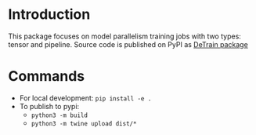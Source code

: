 # Introduction
This package focuses on model parallelism training jobs with two types: tensor and pipeline. Source code is published on PyPI as [DeTrain package](https://pypi.org/project/detrain/)
# Commands
- For local development: ```pip install -e .```
- To publish to pypi:
    - ```python3 -m build```
    - ```python3 -m twine upload dist/*```

